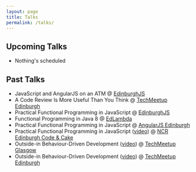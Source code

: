 ```yaml
---
layout: page
title: Talks
permalink: /talks/
---
```


Upcoming Talks
----

* Nothing's scheduled 

Past Talks
----

* JavaScript and AngularJS on an ATM @ [EdinburghJS](https://twitter.com/edinburghjs)
* A Code Review Is More Useful Than You Think @ [TechMeetup Edinburgh](http://techmeetup.co.uk)
* Practical Functional Programming in JavaScript @ [EdinburghJS](https://twitter.com/edinburghjs)
* Functional Programming in Java 8 @ [EdLambda](http://www.edlambda.co.uk/)
* Practical Functional Programming in JavaScript @ [AngularJS Edinburgh](http://www.meetup.com/AngularJS-Edinburgh/)
* Practical Functional Programming in JavaScript ([video](https://www.youtube.com/watch?v=hWWr2fex2Tc)) @ [NCR Edinburgh Code & Cake](http://ncredinburgh.com/)
* Outside-in Behaviour-Driven Development ([video](http://vimeo.com/46619279)) @ [TechMeetup Glasgow](http://techmeetup.co.uk/)
* Outside-in Behaviour-Driven Development ([video](http://vimeo.com/40217025)) @ [TechMeetup Edinburgh](http://techmeetup.co.uk/)
